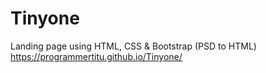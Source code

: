 # Tinyone
Landing page using HTML, CSS &amp; Bootstrap (PSD to HTML)
https://programmertitu.github.io/Tinyone/
